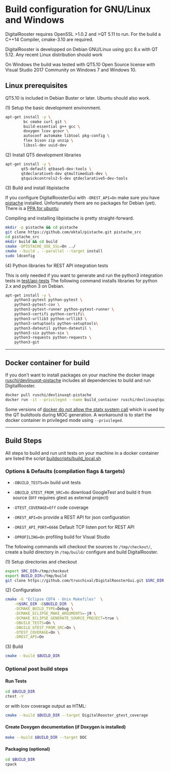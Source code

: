 # Build configuration for GNU/Linux and Windows

DigitalRooster requires OpenSSL >1.0.2 and >QT 5.11 to run.
For the build a C++14 Compiler, cmake-3.10 are required.

DigitalRooster is developped on Debian GNU/Linux using gcc 8.x
with QT 5.12. Any recent Linux distribution should work

On Windows the build was tested with QT5.10 Open Source license
with Visual Studio 2017 Community on Windows 7 and Windows 10.

## Linux prerequisites

QT5.10 is included in Debian Buster or later. Ubuntu should also work.

(1)  Setup the basic development environment.

``` sh
apt-get install -y \
        bc cmake curl git \
        build-essential g++ gcc \
        doxygen lcov gcovr \
        autoconf automake libtool pkg-config \
        flex bison zip unzip \
        libssl-dev uuid-dev
```

(2) Install QT5 development libraries

``` sh
apt-get install -y \
       qt5-default qtbase5-dev-tools \
       qtdeclarative5-dev qtmultimedia5-dev \
       qtquickcontrols2-5-dev qtdeclarative5-dev-tools
```

(3) Build and install libpistache

If you configure DigitalRoosterGui with  `-DREST_API=On` make sure you have
[pistache](http://pistache.io/) installed.
Unfortunately there are no packages for Debian (yet).
There is a [PPA for ubuntu](https://launchpad.net/~pistache+team/+archive/ubuntu/unstable)

Compiling and installing libpistache is pretty straight-forward.

``` sh
mkdir -p pistache && cd pistache
git clone https://github.com/oktal/pistache.git pistache_src
cd pistache_src
mkdir build && cd build
cmake -DPISTACHE_USE_SSL=On ../
cmake --build . --parallel --target install
sudo ldconfig
```

(4) Python libraries for REST API integration tests

This is only needed if you want to generate and run the python3 integration
tests in [test/api-tests](../test/api-tests)
The following command installs libraries for python 2.x and python 3 on Debian.
``` sh
apt-get install -y \
    python3-pytest python-pytest \
    python3-pytest-cov \
    python3-pytest-runner python-pytest-runner \
    python3-certifi python-certifi\
    python3-urllib3 python-urllib3 \
    python3-setuptools python-setuptools\
    python3-dateutil python-dateutil \
    python3-six python-six \
    python3-requests python-requests \
    python3-git
```
---

## Docker container for build

If you don't want to install packages on your machine the docker image
[ruschi/devlinuxqt-pistache](https://hub.docker.com/r/ruschi/devlinuxqt-pistache)
includes all dependencies to build and run DigitalRooster.

``` sh
docker pull ruschi/devlinuxqt-pistache
docker run -it --privileged --name build_container ruschi/devlinuxqtquick2
```

Some versions of [docker do not allow the statx system
call](https://github.com/docker/for-linux/issues/208) which is used by the QT
buildtools during MOC generation.  A workaround is to start the docker container
in privileged mode using `--privileged`.

---

## Build Steps

All steps to build and run unit tests on your machine in a docker container are
listed the script [buildscripts/build_local.sh](../buildscripts/build_local.sh)

### Options & Defaults (compilation flags & targets)

-   `-DBUILD_TESTS=On`           build unit tests

-   `-DBUILD_GTEST_FROM_SRC=On`  download GoogleTest and build it from source
                                  (`OFF` requires gtest as external project)

-   `-DTEST_COVERAGE=Off`        code coverage

-   `-DREST_API=On`               provide a REST API for json configuration

-   `-DREST_API_PORT=6666`       Default TCP listen port for REST API

-   `-DPROFILING=On`              profiling build for Visual Studio

The following commands will checkout the sources to `/tmp/checkout/`, create a
build directory in `/tmp/build/` configure and build DigitalRooster.

(1) Setup directories and checkout

``` sh
export SRC_DIR=/tmp/checkout
export BUILD_DIR=/tmp/build
git clone https://github.com/truschival/DigitalRoosterGui.git $SRC_DIR
```

(2) Configuration

``` sh
cmake -G "Eclipse CDT4 - Unix Makefiles"  \
    -H$SRC_DIR -B$BUILD_DIR  \
    -DCMAKE_BUILD_TYPE=Debug \
    -DCMAKE_ECLIPSE_MAKE_ARGUMENTS=-j9 \
    -DCMAKE_ECLIPSE_GENERATE_SOURCE_PROJECT=true \
    -DBUILD_TESTS=On \
    -DBUILD_GTEST_FROM_SRC=On \
    -DTEST_COVERAGE=On \
	-DREST_API=On
```

(3) Build

``` sh
cmake --build $BUILD_DIR
```

### Optional post build steps

#### Run Tests

``` sh
cd $BUILD_DIR
ctest -V
```

or with lcov coverage output as HTML:

``` sh
cmake --build $BUILD_DIR --target DigitalRooster_gtest_coverage
```

#### Create Doxygen documentation (if Doxygen is installed)

``` sh
make --build $BUILD_DIR --target DOC
```

#### Packaging (optional)

``` sh
cd $BUILD_DIR
cpack
```
